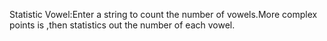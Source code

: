 Statistic Vowel:Enter a string to count the number of vowels.More complex points is ,then statistics out the number of each vowel.